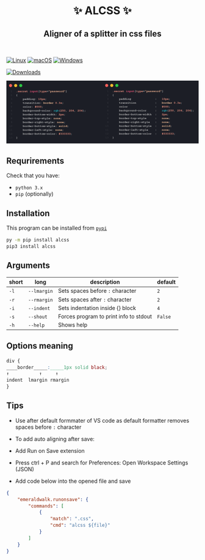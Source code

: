 <div align = "center">
    <h1>✨ ALCSS ✨</h1>
    <h2>Aligner of a splitter in css files</h2>
    
</div>


<br>

[![Linux](https://svgshare.com/i/Zhy.svg)](https://svgshare.com/i/Zhy.svg)
[![macOS](https://svgshare.com/i/ZjP.svg)](https://svgshare.com/i/ZjP.svg)
[![Windows](https://svgshare.com/i/ZhY.svg)](https://svgshare.com/i/ZhY.svg)
<br>

[![Downloads](https://static.pepy.tech/personalized-badge/alcss?period=total&units=none&left_color=blue&right_color=brightgreen&left_text=pypi%20downloads)](https://pepy.tech/project/alcss)

![Example](./example.png)


## Requrirements
Check that you have:
- `python 3.x`
- `pip` (optionally)

## Installation
This program can be installed from [`pypi`](https://pypi.org/project/alcss)
```bash
py -m pip install alcss
pip3 install alcss
```

## Arguments

| short | long        | description                            | default |
|-------|-------------|----------------------------------------|---------|
| `-l`  | `--lmargin` | Sets spaces before `:` character       | `2`     |
| `-r`  | `--rmargin` | Sets spaces after `:` character        | `2`     |
| `-i`  | `--indent`  | Sets indentation inside {} block       | `4`     |
| `-s`  | `--shout`   | Forces program to print info to stdout | `False` |
| `-h`  | `--help`    | Shows help                             |         |


## Options meaning

```css
div {
____border_____:_____1px solid black;
↑           ↑     ↑
indent  lmargin rmargin
}
```

## Tips
- Use after default formmater of VS code as default formatter removes spaces before `:` character


- To add auto aligning after save:

- Add Run on Save extension
- Press ctrl + P and search for Preferences: Open Workspace Settings (JSON)
- Add code below into the opened file and save
```json
{
    "emeraldwalk.runonsave": {
        "commands": [
            {
                "match": ".css",
                "cmd": "alcss ${file}"
            }
        ]
    }
}
```